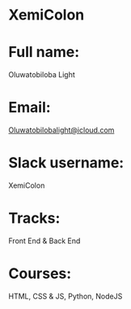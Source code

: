 # XemiColon

# Full name:

Oluwatobiloba Light

# Email:

Oluwatobilobalight@icloud.com

# Slack username:

XemiColon

# Tracks:

Front End & Back End

# Courses:

HTML, CSS & JS, Python, NodeJS
